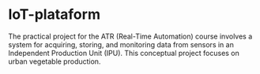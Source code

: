 # IoT-plataform
The practical project for the ATR (Real-Time Automation) course involves a system for acquiring, storing, and monitoring data from sensors in an Independent Production Unit (IPU). This conceptual project focuses on urban vegetable production.
